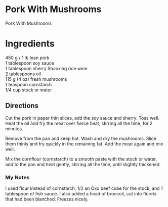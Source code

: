 # Pork With Mushrooms

Pork With Mushrooms

# Ingredients
450 g / 1 lb lean pork  
1 tablespoon soy sauce  
1 tablespoon sherry Shaoxing rice wine  
2 tablespoons oil  
115 g (4 oz) fresh mushrooms  
1 teaspoon cornstarch  
1/4 cup stock or water

## Directions
Cut the pork in paper thin slices, add the soy sauce and sherry. Toss well. Heat the oil and fry the meat over fierce heat, stirring all the time, for 2 minutes.

Remove from the pan and keep hot. Wash and dry the mushrooms. Slice them thinly and fry quickly in the remaining fat. Add the meat again and mix well.

Mix the cornflour (cornstarch) to a smooth paste with the stock or water, add to the pan and heat gently, stirring all the time, until slightly thickened.

### My Notes
I used flour instead of cornstarch, 1/2 an Oxo beef cube for the stock, and 1 tablespoon of fish sauce. I also added a head of broccoli, cut into florets that had been blanched. Freezes nicely.